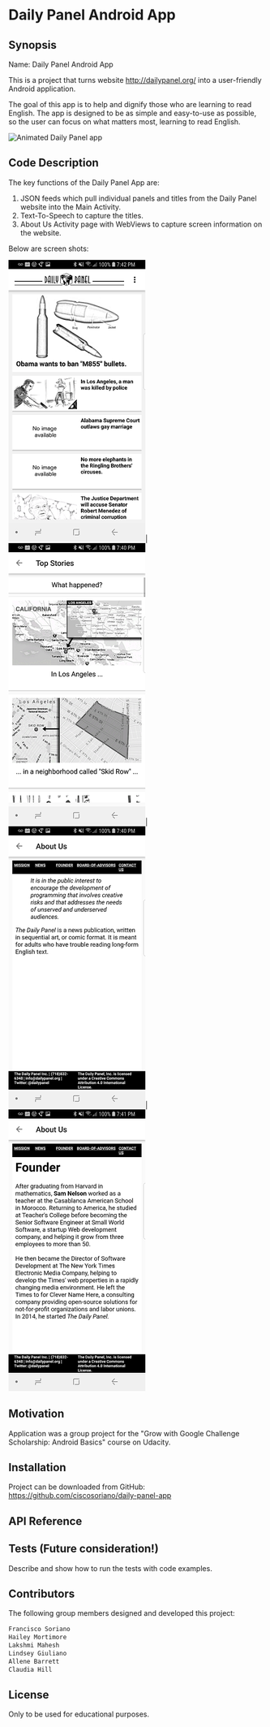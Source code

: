 # Daily Panel Android App

## Synopsis

Name:   Daily Panel Android App

This is a project that turns website http://dailypanel.org/ into a user-friendly Android application. 

The goal of this app is to help and dignify those who are learning to read English. 
The app is designed to be as simple and easy-to-use as possible, so the user can focus  on what matters most, learning to read English.


![Animated Daily Panel app](readme_assets/Daily_Panel_App.gif)

## Code Description

The key functions of the Daily Panel App are:
 1. JSON feeds which pull individual panels and titles from the Daily Panel website into the Main Activity.
 2. Text-To-Speech to capture the titles.
 3. About Us Activity page with WebViews to capture screen information on the website.

Below are screen shots:

![Launch screen](readme_assets/Main.png)|
![Individual news panel](readme_assets/Panels.png)|
![About Us screen](readme_assets/AboutUs.png)|
![Founder screen](readme_assets/Founder.png)

## Motivation

Application was a group project for the "Grow with Google Challenge Scholarship: Android Basics" course on Udacity.

## Installation

Project can be downloaded from GitHub:  https://github.com/ciscosoriano/daily-panel-app

## API Reference

## Tests (Future consideration!)

Describe and show how to run the tests with code examples.

## Contributors

The following group members designed and developed this project:

    Francisco Soriano
    Hailey Mortimore
    Lakshmi Mahesh
    Lindsey Giuliano
    Allene Barrett
    Claudia Hill

## License

Only to be used for educational purposes.
